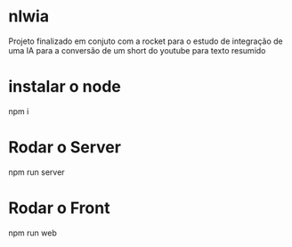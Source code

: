 # nlwia
 Projeto finalizado em conjuto com a rocket para o estudo de integração de uma IA para a conversão de um short do youtube para texto resumido


# instalar o node
 npm i 

# Rodar o Server
 npm run server

# Rodar o Front
 npm run web

